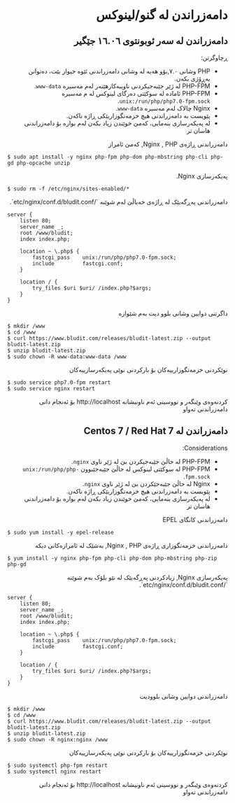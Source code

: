 <div dir="rtl">

# دامەزراندن لە گنو/لینوکس
<!-- position: 3 -->

<h2 id="ubuntu">دامەزراندن لە سەر ئوبونتوی ١٦.٠٦ جێگیر</h2>

ڕچاوگرتن:
- PHP وشانی ٧.٠,بۆو هەیە لە وشانی دامەزراندنی ئێوە جیواز بێت، دەتوانن بەڕۆژی بکەن.
- PHP-FPM لە ژێر جێبەجیکردنی ناویبەکارهێنەر لەم مەسیرە `www-data`.
- PHP-FPM ئامادە لە سوکێتی دەرگای لینوکس لە م مەسیرە `unix:/run/php/php7.0-fpm.sock`.
- Nginx چالاک لەم مەسیرە `www-data`.
- پێویست بە دامەزراندنی هیچ خزمەتگوزاریێکی ڕاژە ناکەن.
- لە پەیکەرسازی بنەمایی، کەمێ خوێندن زیاد بکەن لەم بوارە بۆ دامەزراندنی هاسان تر

دامەزراندنی ڕاژەی Nginx , PHP, کەمێ ئامراز
</div>

```
$ sudo apt install -y nginx php-fpm php-dom php-mbstring php-cli php-gd php-opcache unzip
```
<div dir="rtl">
پەیکەرسازی Nginx.
</div>

```
$ sudo rm -f /etc/nginx/sites-enabled/*
```

<div dir="rtl">
دامەزراندنی پەڕگەیێک لە ڕاژەی خەیاڵێ لەم شوێنە `/etc/nginx/conf.d/bludit.conf`.
</div>

```
server {
	listen 80;
	server_name _;
	root /www/bludit;
	index index.php;

	location ~ \.php$ {
		fastcgi_pass    unix:/run/php/php7.0-fpm.sock;
		include         fastcgi.conf;
	}

	location / {
		try_files $uri $uri/ /index.php?$args;
	}
}
```

<div dir="rtl">
داگرتنی دوایین وشانی بلوو دیت بەم شێوازە
</div>

```
$ mkdir /www
$ cd /www
$ curl https://www.bludit.com/releases/bludit-latest.zip --output bludit-latest.zip
$ unzip bludit-latest.zip
$ sudo chown -R www-data:www-data /www
```

<div dir="rtl">
نوێکردنی خزمەتگوزارییەکان بۆ بارکردنی نوێی پەیکەرسازییەکان
</div>

```
$ sudo service php7.0-fpm restart
$ sudo service nginx restart
```
<div dir="rtl">
کردنەوەی وێبگەر و نووسینی ئەم ناونیشانە http://localhost بۆ ئەنجام دانی دامەزراندنی تەواو

<h2 id="centos">دامەزراندن لە  Centos 7 / Red Hat 7</h2>

Considerations:
- PHP-FPM لە حاڵێ جێبەجیکردن بێ لە ژێر ناوی `nginx`.
- PHP-FPM لە سوکێتی لینوکس لە حاڵێ جێبەجێبوون `unix:/run/php/php-fpm.sock`.
- Nginx لە حاڵێ جێبەجێکردن بێ لە ژێر ناوی `nginx`.
- پێویست بە دامەزراندنی هیچ خزمەتگوزاریێکی ڕاژە ناکەن.
- لە پەیکەرسازی بنەمایی، کەمێ خوێندن زیاد بکەن لەم بوارە بۆ دامەزراندنی هاسان تر

دامەزراندنی کانگای EPEL 
</div>

```
$ sudo yum install -y epel-release
```
<div dir="rtl">
دامەزراندنی خزمەتگوزاری ڕاژەی Nginx , PHP, بەشێک لە ئامرازەکانی دیکە
</div>

```
$ yum install -y nginx php-fpm php-cli php-dom php-mbstring php-zip php-gd
```
<div dir="rtl">
پەیکەرسازی Nginx, زیادکردنی پەڕگەیێک لە نێو بلۆک بەم شوێنە `/etc/nginx/conf.d/bludit.conf`.
</div>

```
server {
	listen 80;
	server_name _;
	root /www/bludit;
	index index.php;

	location ~ \.php$ {
		fastcgi_pass    unix:/run/php/php7.0-fpm.sock;
		include         fastcgi.conf;
	}

	location / {
		try_files $uri $uri/ /index.php?$args;
	}
}
```
<div dir="rtl">
دامەزراندنی دوایین وشانی بلوودیت
</div>

```
$ mkdir /www
$ cd /www
$ curl https://www.bludit.com/releases/bludit-latest.zip --output bludit-latest.zip
$ unzip bludit-latest.zip
$ sudo chown -R nginx:nginx /www
```
<div dir="rtl">
نوێکردنی خزمەتگوزارییەکان بۆ بارکردنی نوێی پەیکەرسازییەکان
</div>

```
$ sudo systemctl php-fpm restart
$ sudo systemctl nginx restart
```
<div dir="rtl">
کردنەوەی وێبگەر و نووسینی ئەم ناونیشانە http://localhost بۆ ئەنجام دانی دامەزراندنی تەواو
</div>
